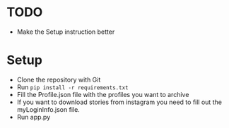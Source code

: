 # TODO 
- Make the Setup instruction better



# Setup
- Clone the repository with Git
- Run `pip install -r requirements.txt`
- Fill the Profile.json file with the profiles you want to archive
- If you want to download stories from instagram you need to fill out the myLoginInfo.json file.
- Run app.py